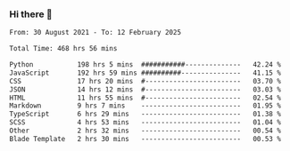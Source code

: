 ### Hi there 👋

<!--
**dominoto/dominoto** is a ✨ _special_ ✨ repository because its `README.md` (this file) appears on your GitHub profile.

Here are some ideas to get you started:

- 🔭 I’m currently working on ...
- 🌱 I’m currently learning ...
- 👯 I’m looking to collaborate on ...
- 🤔 I’m looking for help with ...
- 💬 Ask me about ...
- 📫 How to reach me: ...
- 😄 Pronouns: ...
- ⚡ Fun fact: ...
-->
<!--START_SECTION:waka-->

```txt
From: 30 August 2021 - To: 12 February 2025

Total Time: 468 hrs 56 mins

Python           198 hrs 5 mins  ###########--------------   42.24 %
JavaScript       192 hrs 59 mins ##########---------------   41.15 %
CSS              17 hrs 20 mins  #------------------------   03.70 %
JSON             14 hrs 12 mins  #------------------------   03.03 %
HTML             11 hrs 55 mins  #------------------------   02.54 %
Markdown         9 hrs 7 mins    -------------------------   01.95 %
TypeScript       6 hrs 29 mins   -------------------------   01.38 %
SCSS             4 hrs 53 mins   -------------------------   01.04 %
Other            2 hrs 32 mins   -------------------------   00.54 %
Blade Template   2 hrs 30 mins   -------------------------   00.53 %
```

<!--END_SECTION:waka-->
